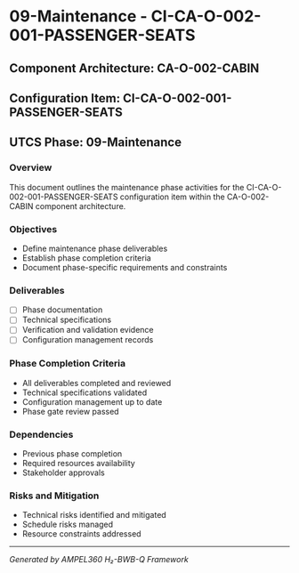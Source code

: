 # 09-Maintenance - CI-CA-O-002-001-PASSENGER-SEATS

## Component Architecture: CA-O-002-CABIN
## Configuration Item: CI-CA-O-002-001-PASSENGER-SEATS
## UTCS Phase: 09-Maintenance

### Overview
This document outlines the maintenance phase activities for the CI-CA-O-002-001-PASSENGER-SEATS configuration item within the CA-O-002-CABIN component architecture.

### Objectives
- Define maintenance phase deliverables
- Establish phase completion criteria
- Document phase-specific requirements and constraints

### Deliverables
- [ ] Phase documentation
- [ ] Technical specifications
- [ ] Verification and validation evidence
- [ ] Configuration management records

### Phase Completion Criteria
- All deliverables completed and reviewed
- Technical specifications validated
- Configuration management up to date
- Phase gate review passed

### Dependencies
- Previous phase completion
- Required resources availability
- Stakeholder approvals

### Risks and Mitigation
- Technical risks identified and mitigated
- Schedule risks managed
- Resource constraints addressed

---
*Generated by AMPEL360 H₂-BWB-Q Framework*
